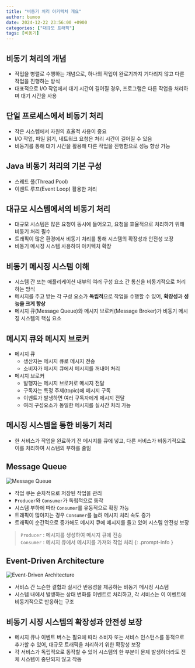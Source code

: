 ```yaml
---
title: "비동기 처리 아키텍처 개요"
author: bumoo
date: 2024-12-22 23:56:00 +0900
categories: ["대규모 트래픽"]
tags: [비동기]
---
```


## 비동기 처리의 개념
- 작업을 병렬로 수행하는 개념으로, 하나의 작업이 완료기까지 기다리지 않고 다른 작업을 진행하는 방식
- 대표적으로 I/O 작업에서 대기 시간이 길어질 경우, 프로그램은 다른 작업을 처리하며 대기 시간을 사용

## 단일 프로세스에서 비동기 처리
- 작은 시스템에서 자원의 효율적 사용이 중요
- I/O 작업, 파일 읽기, 네트워크 요청은 처리 시간이 길어질 수 있음 
- 비동기를 통해 대기 시간을 활용해 다른 작업을 진행함으로 성능 향상 가능

## Java 비동기 처리의 기본 구성
- 스레드 풀(Thread Pool)
- 이벤트 루프(Event Loop) 활용한 처리

## 대규모 시스템에서의 비동기 처리
- 대규모 시스템은 많은 요청이 동시에 들어오고, 요청을 효율적으로 처리하기 위해 비동기 처리 필수
- 트래픽이 많은 환경에서 비동기 처리를 통해 시스템의 확장성과 안전성 보장
- 비동기 메시징 시스템 사용하여 아키텍처 확장

## 비동기 메시징 시스템 이해
- 시스템 간 또는 애플리케이션 내부의 여러 구성 요소 간 통신을 비동기적으로 처리하는 방식
- 메시지를 주고 받는 각 구성 요소가 **독립적**으로 작업을 수행할 수 있어, **확장성**과 **성능을 크게 향상**
- 메시지 큐(Message Queue)와 메시지 브로커(Message Broker)가 비동기 메시징 시스템의 핵심 요소

## 메시지 큐와 메시지 브로커
- 메시지 큐
  - 생산자는 메시지 큐로 메시지 전송
  - 소비자가 메시지 큐에서 메시지를 꺼내어 처리
- 메시지 브로커
  - 발행자는 메시지 브로커로 메시지 전달
  - 구독자는 특정 주제(topic)에 메시지 구독
  - 이벤트가 발생하면 여러 구독자에게 메시지 전달
  - 여러 구성요소가 동일한 메시지를 실시간 처리 가능

## 메시징 시스템을 통한 비동기 처리
- 한 서비스가 작업을 완료하기 전 메시지를 큐에 넣고, 다른 서비스가 비동기적으로 이를 처리하여 시스템의 부하를 줄읾

## Message Queue
![Message Queue](https://github.com/user-attachments/assets/f52e5da1-d213-44e3-ad52-e00d70accd0e)
- 작업 큐는 순차적으로 저장된 작업을 관리
- `Producer`와 `Consumer`가 독립적으로 동작
- 시스템 부하에 따라 `Consumer`를 유동적으로 확장 가능
- 트래픽이 많아지는 경우 `Consumer`를 늘려 메시지 처리 속도 증가
- 트래픽이 순간적으로 증가해도 메시지 큐에 메시지를 들고 있어 시스템 안전성 보장

> `Producer` : 메시지를 생성하여 메시지 큐에 전송<br>
> `Consumer` : 메시지 큐에서 메시지를 가져와 작업 처리
{: .prompt-info }

## Event-Driven Architecture
![Event-Driven Architecture](https://github.com/user-attachments/assets/9de290ad-b956-47ad-8321-7f7456454c69)
- 서비스 간 느슨한 결합과 실시간 반응성을 제공하는 비동기 메시징 시스템
- 시스템 내에서 발생하는 상태 변화를 이벤트로 처리하고, 각 서비스는 이 이벤트에 비동기적으로 반응하는 구조

## 비동기 시징 시스템의 확장성과 안전성 보장
- 메시지 큐나 이벤트 버스는 필요에 따라 소비자 또는 서비스 인스턴스를 동적으로 추가할 수 있어, 대규모 트래픽을 처리하기 위한 확장성 보장
- 각 서비스가 독립적으로 동작할 수 있어 시스템의 한 부분이 문제 발생하더라도 전체 시스템이 중단되지 않고 작동
